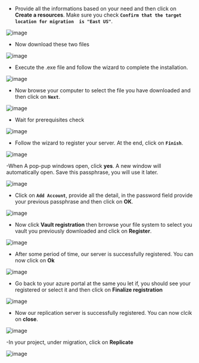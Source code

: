 - Provide all the informations based on your need and then click on **Create a resources**. Make sure you check **`Confirm that the target location for migration  is "East US"`**.

![image](https://github.com/user-attachments/assets/dc8c3efa-407e-4ab0-983a-23e95437fd27)

- Now download these two files

![image](https://github.com/user-attachments/assets/8fb0191a-7d72-4b5f-84ff-e7a24651fb03)

- Execute the .exe file and follow the wizard to complete the installation.


![image](https://github.com/user-attachments/assets/e0e77d34-8200-47c8-b8fa-ed8e010e6725)

- Now browse your computer to select the file you have downloaded and then click on **`Next`**.

![image](https://github.com/user-attachments/assets/0f67884f-3f3e-4faf-b799-785c83739e71)

- Wait for prerequisites check

![image](https://github.com/user-attachments/assets/fba2a90b-11cc-4e32-9a54-c847a913357d)

- Follow the wizard to register your server. At the end, click on **`Finish`**.

![image](https://github.com/user-attachments/assets/70c10e4f-2909-499b-83e1-f73196ed1762)


-When A pop-pup windows open, click **yes**. A new window will automatically open. Save this passphrase, you will use it later.


![image](https://github.com/user-attachments/assets/274f4a95-e314-4760-9d94-02d7fe57bc34)


- Click on **`Add Account`**, provide all the detail, in the password field provide your previous passphrase and then click on **OK**.


![image](https://github.com/user-attachments/assets/b0f5c5e9-7b77-407a-a7e6-03a3d4a404f5)


- Now click **Vault registration** then brrowse your file system to select you vault you previously downloaded and click on **Register**.

![image](https://github.com/user-attachments/assets/bfccd8b6-9e4b-4f32-8b40-dd1c2e2653a6)

- After some period of time, our server is successfully registered. You can now click on **Ok**

![image](https://github.com/user-attachments/assets/06d10c71-818f-45ff-ba3e-0dbb37fd72ff)

- Go back to your azure portal at the same you let if, you should see your registered or select it and then click on **Finalize registration**
  

![image](https://github.com/user-attachments/assets/d8d8897e-03a4-4168-8d4e-2510b43100ac)

- Now our replication server is successfully registered. You can now clcik on **close**.

![image](https://github.com/user-attachments/assets/b28f5e72-2a90-4024-b759-2e7576b8aa09)


-In your project, under migration, click on **Replicate**

![image](https://github.com/user-attachments/assets/7a4d9f4d-2bd9-4730-b5d0-d458406367ee)

